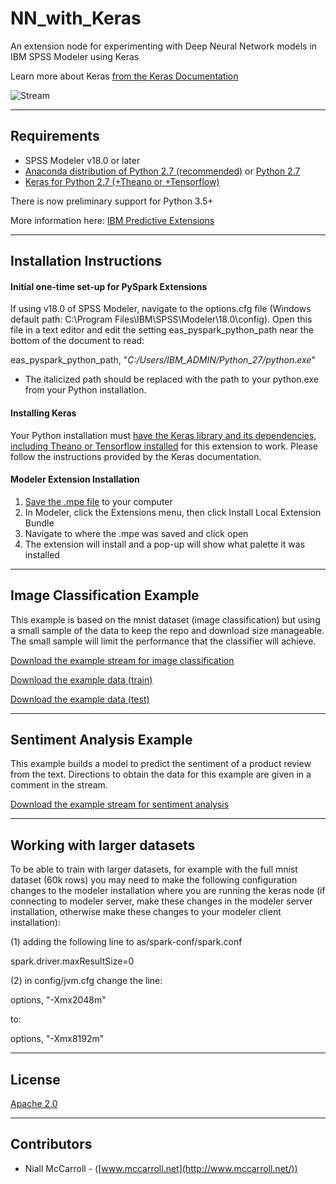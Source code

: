 # NN_with_Keras

An extension node for experimenting with Deep Neural Network models in IBM SPSS Modeler using Keras

Learn more about Keras [from the Keras Documentation][4]

![Stream](https://raw.githubusercontent.com/IBMPredictiveAnalytics/NN_with_Keras/master/screenshots/stream.png)

---
Requirements
----
-	SPSS Modeler v18.0 or later
-   [Anaconda distribution of Python 2.7 (recommended)](https://www.continuum.io/downloads) or [Python 2.7](https://www.python.org/downloads)
-   [Keras for Python 2.7 (+Theano or +Tensorflow)](https://keras.io/)

There is now preliminary support for Python 3.5+

More information here: [IBM Predictive Extensions][2]

---
Installation Instructions
----

#### Initial one-time set-up for PySpark Extensions

If using v18.0 of SPSS Modeler, navigate to the options.cfg file (Windows default path: C:\Program Files\IBM\SPSS\Modeler\18.0\config).  Open this file in a text editor and edit the setting eas_pyspark_python_path near the bottom of the document to read:

  eas_pyspark_python_path, "*C:/Users/IBM_ADMIN/Python_27/python.exe*"

  -   The italicized path should be replaced with the path to your python.exe from your Python installation.

#### Installing Keras

Your Python installation must [have the Keras library and its dependencies, including Theano or Tensorflow installed](http://keras.io) for this extension to work.  Please follow the instructions provided by the Keras documentation.

#### Modeler Extension Installation
  1.	[Save the .mpe file][3] to your computer
  2.	In Modeler, click the Extensions menu, then click Install Local Extension Bundle
  3.	Navigate to where the .mpe was saved and click open
  4.	The extension will install and a pop-up will show what palette it was installed

---
Image Classification Example
----

This example is based on the mnist dataset (image classification) but using a small sample of the data to keep the repo and download size manageable.  The small sample will limit the performance that the classifier will achieve.

[Download the example stream for image classification][5]

[Download the example data (train)][6]

[Download the example data (test)][7]

---
Sentiment Analysis Example
----

This example builds a model to predict the sentiment of a product review from the text.  Directions to obtain the data for this example are given in a comment in the stream.

[Download the example stream for sentiment analysis][8]

---
Working with larger datasets
----

To be able to train with larger datasets, for example with the full mnist dataset (60k rows) you may need to make the following configuration changes to the modeler installation where you are running the keras node (if connecting to modeler server, make these changes in the modeler server installation, otherwise make these changes to your modeler client installation):

(1) adding the following line to as/spark-conf/spark.conf

spark.driver.maxResultSize=0

(2) in config/jvm.cfg change the line:

options, "-Xmx2048m"

to:

options, "-Xmx8192m"

---
License
----

[Apache 2.0][1]

---
Contributors
----
- Niall McCarroll - ([www.mccarroll.net](http://www.mccarroll.net/))


[1]:http://www.apache.org/licenses/LICENSE-2.0.html
[2]:https://developer.ibm.com/predictiveanalytics/downloads
[3]:https://raw.githubusercontent.com/IBMPredictiveAnalytics/NN_with_Keras/master/NN_with_Keras.mpe
[4]:http://keras.io
[5]:https://raw.githubusercontent.com/IBMPredictiveAnalytics/NN_with_Keras/master/examples/mnist.str
[6]:https://raw.githubusercontent.com/IBMPredictiveAnalytics/NN_with_Keras/master/examples/mnist_smallsample_train.csv
[7]:https://raw.githubusercontent.com/IBMPredictiveAnalytics/NN_with_Keras/master/examples/mnist_smallsample_test.csv
[8]:https://raw.githubusercontent.com/IBMPredictiveAnalytics/NN_with_Keras/master/examples/sentiment.str
